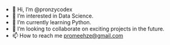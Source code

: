 - 👋 Hi, I’m @pronzycodex
- 👀 I’m interested in Data Science.
- 🌱 I’m currently learning Python. 
- 💞️ I’m looking to collaborate on exciting projects in the future.
- 📫 How to reach me promeehze@gmail.com

<!---
pronzycodex/pronzycodex is a ✨ special ✨ repository because its `README.md` (this file) appears on your GitHub profile.
You can click the Preview link to take a look at your changes.
--->

